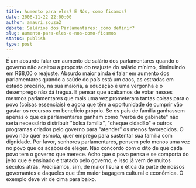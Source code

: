 ```yaml
---
title: Aumento para eles? E Nós, como ficamos?
date: 2006-11-22 22:00:00
author: amauri.souza2
debate: Salários dos Parlamentares: como definir?
slug: aumento-para-eles-e-nos-como-ficamos
status: publish 
type: post
---
```


É um absurdo falar em aumento de salário dos parlamentares quando o governo não aceitou a proposta do reajuste do salário mínimo, diminuindo em R$8,00 o reajuste. Absurdo maior ainda é falar em aumento dos parlamentares quando a saúde do país está um caos, as estradas em estado precário, na sua maioria, a educação é uma vergonha e o desemprego não dá trégua. E pensar que acabamos de votar nesses mesmos parlamentares que mais uma vez prometeram tantas coisas para o povo (coisas essenciais) e agora que têm a oportunidade de cumprir vão gastar os recursos em benefício próprio. Se os pais de família ganhassem apenas o que os parlamentares ganham como "verba de gabinete" não seria necessário distribuir "bolsa família", "cheque cidadão" e outros programas criados pelo governo para "atender" os menos favorecidos. O povo não quer esmola, quer emprego para sustentar sua família com dignidade. Por favor, senhores parlamentares, pensem pelo menos uma vez no povo que os acabou de eleger. Não concordo com o dito de que cada povo tem o governo que merece. Acho que o povo pensa e se comporta do jeito que é ensinado e tratado pelo governo, e isso já vem de muitos séculos atrás. Precisamos, sim, de maior lisura e ética da parte de nossos governantes e daqueles que têm maior bagagem cultural e econômica. O exemplo deve vir de cima para baixo.
